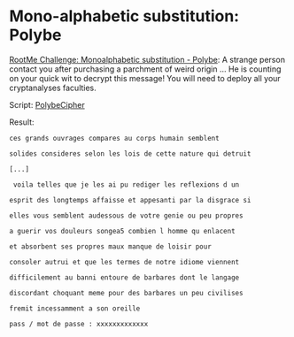 # Mono-alphabetic substitution: Polybe

[RootMe Challenge: Monoalphabetic substitution - Polybe](https://www.root-me.org/en/Challenges/Cryptanalysis/Monoalphabetic-substitution-Polybe): A strange person contact you after purchasing a parchment of weird origin ... He is counting on your quick wit to decrypt this message! You will need to deploy all your cryptanalyses faculties.

Script: [PolybeCipher](https://github.com/tymyrddin/scripts-cryptanalysis/blob/main/ciphers/rootme/polybe_cipher.py)

Result:

```text
ces grands ouvrages compares au corps humain semblent

solides consideres selon les lois de cette nature qui detruit

[...]

 voila telles que je les ai pu rediger les reflexions d un

esprit des longtemps affaisse et appesanti par la disgrace si

elles vous semblent audessous de votre genie ou peu propres

a guerir vos douleurs songea5 combien l homme qu enlacent

et absorbent ses propres maux manque de loisir pour

consoler autrui et que les termes de notre idiome viennent

difficilement au banni entoure de barbares dont le langage

discordant choquant meme pour des barbares un peu civilises

fremit incessamment a son oreille

pass / mot de passe : xxxxxxxxxxxxx
```

